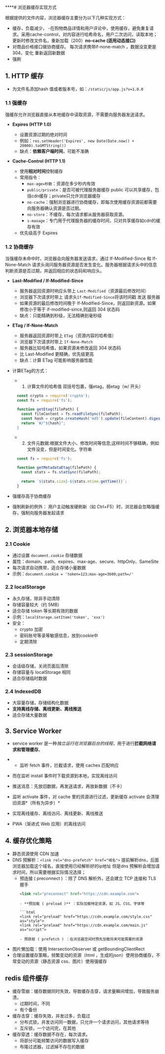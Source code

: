 ****# 浏览器缓存实现方式

根据提供的文件内容，浏览器缓存主要分为以下几种实现方式：
- 缓存，负载减少，
-在购物商品详情和用户评论中，使用缓存，避免重复请求。采用cache-control，对内容进行哈希命名，用户二次访问，读取本地；更新时修改文件名，重新加载（200）**no-cache (适用动态接口)**
- 对商品价格接口做协商缓存。
  每次请求携带if-none-match ，数据没变更是304，变化 重新返回新数据
- 强刷
## 1. HTTP 缓存
- 为文件名添加hash 值或者版本号，如：`/static/js/app.js?v=1.0.0`

### 1.1 强缓存

强缓存允许浏览器直接从本地缓存中读取资源，不需要向服务器发送请求。

- **Expires (HTTP 1.0)**
  - 设置资源过期的绝对时间
  - 例如：`res.setHeader('Expires', new Date(Date.now() + 20000).toGMTString())`
  - 缺点：**依赖客户端时间**，可能不准确

- **Cache-Control (HTTP 1.1)**
  - 使用**相对时间**控制缓存
  - 常用指令：
    - `max-age=秒数`：资源在多少秒内有效
    - `public/private`：是否可被代理服务器缓存
      public 可以共享缓存，包括cdn缓存；private只允许浏览器缓存
    - `no-cache`：强制浏览器进行协商缓存，即每次使用缓存资源前都需要向服务器确认资源是否过期。
    - `no-store`：不缓存，每次请求都从服务器获取资源。
    - `s-maxage`：专门用于代理服务器的缓存时间，只对共享缓存如cdn的缓存有效
  - 优先级高于 Expires

### 1.2 协商缓存

当强缓存未命中时，浏览器会向服务器发送请求，通过 If-Modified-Since 和 If-None-Match 请求头询问服务器资源是否发生变化。服务器根据请求头中的信息判断资源是否过期，并返回相应的状态码和响应头。

- **Last-Modified / If-Modified-Since**
  - 服务器返回资源时响应头带上 `Last-Modified`（资源最后修改时间）
  - 浏览器下次请求时带上 请求头`If-Modified-Since`将该时间戳 发送 服务器
  - 如果资源的最后修改时间晚于 If-Modified-Since，则返回新资源。如果修改小于等于 if-modified-since,则返回 304 状态码
  - 缺点：只能精确到秒级，无法精确到毫秒级

- **ETag / If-None-Match**
  - 服务器返回资源时带上 `ETag`（资源内容的哈希值）
  - 浏览器下次请求时带上 `If-None-Match`
  - 服务器比较哈希值，如果资源未修改返回 304 状态码
  - 比 Last-Modified 更精确，优先级更高
  - 缺点：计算 ETag 可能影响服务器性能
  
- 计算ETag的方式：
  - 1. 计算文件的哈希值
  双括号包裹，强etag，弱etag（w/ 开头）
  ```js
    const crypto = require('crypto');
    const fs = require('fs');

    function getEtag(filePath) {
      const fileContent = fs.readFileSync(filePath);
      const hash = crypto.createHash('md5').update(fileContent).digest('hex');
      return `W/"${hash}";
    }
  ```
  - 2. 文件元数据:根据文件大小、修改时间等信息;这样时间不够精确，例如文件没变，但是时间变化。字符串
  ```js
    const fs = require('fs');
    
    function getMetadataEtag(filePath) {
      const stats = fs.statSync(filePath);
      
      return `${stats.size}-${stats.mtime.getTime()}`;
    }
  ```
- 强缓存高于协商缓存
- 强制刷新的例外： 用户主动触发硬刷新（如 Ctrl+F5）时，浏览器会忽略强缓存，强制向服务器发起请求

## 2. 浏览器本地存储

### 2.1 Cookie

- 通过设置 `document.cookie` 存储数据
- 属性：domain、path、expires、max-age、secure、httpOnly、SameSite
- 每次请求自动携带，适合存储小量数据
- 示例：`document.cookie = 'token=123;max-age=3600;path=/'`

### 2.2 localStorage

- 永久存储，除非手动清除
- 存储容量较大（约 5MB）
- 适合存储 token 等长期有效的数据
- 示例：`localStorage.setItem('token', 'xxx')`
- 安全：
  - crypto 加密
  - 密码账号等录等敏感信息，放到cookie中
  - 定期清除

### 2.3 sessionStorage

- 会话级存储，关闭页面后清除
- 存储容量与 localStorage 相同
- 适合存储临时数据

### 2.4 IndexedDB

- 大容量存储，存储结构化数据
- **支持离线存储、离线更新、离线推送**
- 适合存储大量数据

## 3. **Service Worker**
- service worker 是一种*独立运行在浏览器后台的线程*，用于进行**拦截网络请求和管理缓存**。
- - 监听 fetch 事件，拦截请求，使用 caches 匹配响应
- 而在监听 install 事件时下载资源到本地，实现离线访问
- 推送消息：先放旧数据，再发送请求，再放新数据（不卡）

- 监听 activate 事件，对 cache 里的资源进行过滤，更新缓存
  activate 会清理旧资源*（所有为异步）*
- 实现离线缓存、离线访问、离线更新、离线推送

- PWA（渐进式 Web 应用）的离线访问

## 4. **缓存优化策略**

- 静态资源使用 CDN 加速
- DNS 预解析：`<link rel="dns-prefetch" href="域名">` 提前解析dns，后面浏览器加载这个域名，直接使用已经解析好的ip地址
  但是dns 预解析会增加请求时间，所以需要根据实际情况选择；
  - 预连接 ( preconnect ) ：除了 DNS 解析外，还会建立 TCP 连接和 TLS 握手
    ```html
    <link rel="preconnect" href="https://cdn.example.com">
    ```
    ```
    - **预加载 ( preload )** ：实际加载特定资源，如 JS、CSS、字体等

    ```html
    <link rel="preload" href="https://cdn.example.com/style.css" as="style">
    <link rel="preload" href="https://cdn.example.com/main.js" as="script">
    ```
    ```
    - 预获取 ( prefetch ) ：在浏览器空闲时预先加载将来可能需要的资源

- 图片懒加载：使用 IntersectionObserver 或 getBoundingClientRect
- 合理设置缓存策略，频繁变动的资源（html ，生成的json）使用协商缓存，不常变动的资源（静态资源 css、图片）使用强缓存

## redis 组件缓存
- 缓存雪崩：缓存数据同时失效，导致缓存击穿，请求量瞬间增加，导致服务崩溃。
  - 过期时间，不同
  - 有个备份
- 缓存击穿：缓存失效，并发过多，负载过
  - 分布式锁，并发访问同一数据，只允许一个请求访问，其他请求等待
  - 互斥锁，一个访问完，在其他
- 缓存穿透：缓存数据不存在，每次请求。
  - 将部分可能频繁访问的数据写入缓存
  - 布隆过滤器，过滤掉不存在的数据

